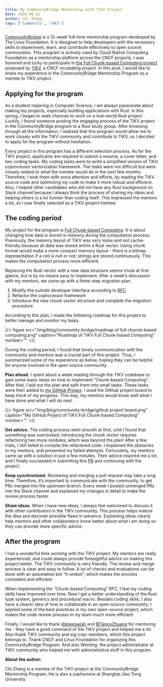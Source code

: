 ```yaml
---
title: My CommunityBridge Mentorship with TiKV Project
date: 2020-08-12
author: Chi Zhang
tags: ['Community', 'CNCF']
---
```


[CommunityBridge](https://communitybridge.org/) is a 12-week full-time mentorship program developed by The Linux Foundation. It is designed to help developers with the necessary skills to experiment, learn, and contribute effectively to open source communities. This program is actively used by Cloud Native Computing Foundation as a mentorship platform across the CNCF projects. I was honored and lucky to participate in [the Full Chunk-based Computing project](https://github.com/cncf/mentoring/blob/master/communitybridge/2020/q2/selected_projects.md#tikv) proposed by [TiKV](https://tikv.org/), a CNCF incubating project. In this post, I would like to share my experience in the CommunityBridge Mentorship Program as a mentee to TiKV project. 

## Applying for the program

As a student majoring in Computer Science, I am always passionate about making toy projects, especially building applications with Rust. In this spring, I began to seek chances to work on a real-world Rust project. Luckily, I found someone posting the engaging process of the TiKV project in the CommunityBridge program to a Rust study group. After browsing through all the information, I realized that this program would allow me to work closely with the TiKV community and contribute to TiKV, so I decided to apply for the program without hesitation.

Every project in this program has a different selection process. As for the TiKV project, applicants are required to submit a resume, a cover letter, and two coding tasks. My coding tasks were to write a simplified version of TiKV coprocessor vectorization framework. The tasks were not difficult but were closely related to what the mentee would do in the next few months. Therefore, I took them with extra attention and efforts, by reading the TiKV source code and optimizing my code to make it more robust and efficient. Also, I helped other candidates who did not have any Rust background on Slack channel because I always think the process of sharing my ideas and helping others is a lot funnier than coding itself. This impressed the mentors a lot, so I was finally selected as a TiKV project mentee.

## The coding period

My project for the program is [Full Chunk-based Computing](https://github.com/tikv/tikv/issues/7724). It is about changing how data is stored in memory during the computation process. Previously, the memory layout of TiKV was very loose and not cache-friendly because all data was stored within a Rust vector. Using chunk format would make a more compact memory layout - there is a bitmap representation if a cell is null or not; strings are stored continuously. This makes the computation process more efficient. 

Replacing the Rust vector with a new data structure seems trivial at first glance, but is by no means easy to implement. After a week’s discussion with my mentors, we came up with a three-step migration plan. 

1. Modify the outside developer interface according to [RFC](https://github.com/tikv/rfcs/pull/43)
2. Refactor the coprocessor framework
3. Introduce the new chunk vector structure and complete the migration procedure

According to this plan, I made the following roadmap for this project to better manage and monitor my tasks.

{{< figure src="/img/blog/community-bridge/roadmap of full chunck-based computing.png" caption="Roadmap of TiKV Full Chunk-based Computing" number="" >}}

During the coding period, I found that timely communication with the community and mentors was a crucial part of this project. Thus, I summarized some of my experience as below, hoping they can be helpful for anyone involved in the open source community.

**Plan ahead.** I spent about a week reading through the TiKV codebase to gain some basic ideas on how to implement “Chunk-based Computing”. After that, I laid out the plan and split them into small tasks. These tasks were then added to [my GitHub Project](https://github.com/skyzh/tikv/projects/1). I used the GitHub project board to keep  track of my progress. This way, my mentors would know well what I have done and what I will do next.

{{< figure src="/img/blog/community-bridge/github project board.png" caption="My GitHub Project of TiKV Full Chunk-based Computing" number="" >}}

**Get advice.** The coding process went smooth at first, until I found that something was overlooked: introducing the chunk vector requires refactoring two more modules, which was  beyond the plan! After a few trials, I still failed to compile the refactored code. I explained the obstacles to my mentors, and presented my failed attempts. Fortunately, my mentors came up with a solution in just a few minutes. Their advice inspired me a lot, and I finally succeeded in submitting this [PR](https://github.com/tikv/tikv/pull/8141) and continuing with the project.

**Keep synchronized.** Reviewing and merging a pull request may take a long time. Therefore, it’s important to communicate with the community, to get PRs merged into the upstream branch. Every week I posted unmerged PRs into the Slack channel and explained my changes in detail to make the review process faster. 

**Share ideas.** When I have new ideas, I always feel welcomed to discuss it with other contributors in the TiKV community. This process helps mature the idea and discover possible flaws in advance. Explaining ideas clearly help mentors and other collaborators know better about what I am doing so they can provide more specific advice.

## After the program

I had a wonderful time working with the TiKV project. My mentors are really experienced, and could always provide foresightful advice on making this project better. The TiKV community is very friendly. The review and merge process is clear and easy to follow. A lot of checks and evaluations can be done with an automation bot “ti-srebot”, which makes the process consistent and efficient.

When implementing the “Chunk-based Computing” RFC, I feel my coding skills have improved over time. Now I get a better understanding of the Rust type system, generics and procedural macro. Besides coding skills, I also have a clearer idea of how to collaborate in an open-source community. I applied some of the best practices in my own open-source project, which makes the code review process in my team much more efficient.

Finally, I would like to thank [@breeswish](https://github.com/breeswish) and [@TennyZhuang](https://github.com/TennyZhuang) for mentoring me - they have a good command of the TiKV project and helped me a lot. Also thank TiKV community and sig-copr members, which this project belongs to. Thank CNCF and Linux Foundation for organizing this CommunityBridge Program. And also Wenting, the project administrator at TiKV community who helped me with administrative stuff in this program.

**About the author:**

Chi Zhang is a mentee of the TiKV project at the CommunityBridge Mentorship Program. He is also a sophomore at Shanghai Jiao Tong University.